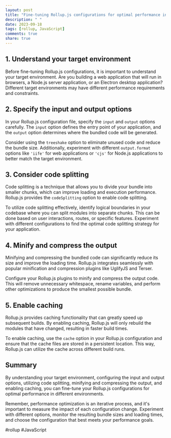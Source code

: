 ```yaml
---
layout: post
title: "Fine-tuning Rollup.js configurations for optimal performance in different environments"
description: " "
date: 2023-09-18
tags: [rollup, JavaScript]
comments: true
share: true
---
```


## 1. Understand your target environment
Before fine-tuning Rollup.js configurations, it is important to understand your target environment. Are you building a web application that will run in browsers, a Node.js server application, or an Electron desktop application? Different target environments may have different performance requirements and constraints.

## 2. Specify the input and output options
In your Rollup.js configuration file, specify the `input` and `output` options carefully. The `input` option defines the entry point of your application, and the `output` option determines where the bundled code will be generated.

Consider using the `treeshake` option to eliminate unused code and reduce the bundle size. Additionally, experiment with different `output.format` options like `'iife'` for web applications or `'cjs'` for Node.js applications to better match the target environment.

## 3. Consider code splitting
Code splitting is a technique that allows you to divide your bundle into smaller chunks, which can improve loading and execution performance. Rollup.js provides the `codeSplitting` option to enable code splitting.

To utilize code splitting effectively, identify logical boundaries in your codebase where you can split modules into separate chunks. This can be done based on user interactions, routes, or specific features. Experiment with different configurations to find the optimal code splitting strategy for your application.

## 4. Minify and compress the output
Minifying and compressing the bundled code can significantly reduce its size and improve the loading time. Rollup.js integrates seamlessly with popular minification and compression plugins like UglifyJS and Terser. 

Configure your Rollup.js plugins to minify and compress the output code. This will remove unnecessary whitespace, rename variables, and perform other optimizations to produce the smallest possible bundle.

## 5. Enable caching
Rollup.js provides caching functionality that can greatly speed up subsequent builds. By enabling caching, Rollup.js will only rebuild the modules that have changed, resulting in faster build times.

To enable caching, use the `cache` option in your Rollup.js configuration and ensure that the cache files are stored in a persistent location. This way, Rollup.js can utilize the cache across different build runs.

## Summary
By understanding your target environment, configuring the input and output options, utilizing code splitting, minifying and compressing the output, and enabling caching, you can fine-tune your Rollup.js configurations for optimal performance in different environments.

Remember, performance optimization is an iterative process, and it's important to measure the impact of each configuration change. Experiment with different options, monitor the resulting bundle sizes and loading times, and choose the configuration that best meets your performance goals.

#rollup #JavaScript
